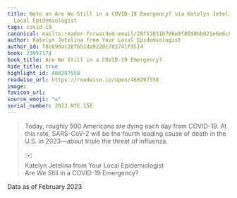 ```yaml
---
title: Note on Are We Still in a COVID-19 Emergency? via Katelyn Jetelina from Your
  Local Epidemiologist
tags: covid-19
canonical: mailto:reader-forwarded-email/28f51031b700e0f8590bb921e6e6c886
author: Katelyn Jetelina from Your Local Epidemiologist
author_id: f8c69dac28f651da9220c7d3741f9514
book: 23957174
book_title: Are We Still in a COVID-19 Emergency?
hide_title: true
highlight_id: 468297558
readwise_url: https://readwise.io/open/468297558
image:
favicon_url:
source_emoji: "✉️"
serial_number: 2023.NTE.158
---
```

> Today, roughly 500 Americans are dying each day from COVID-19. At this rate, SARS-CoV-2 will be the fourth leading cause of death in the U.S. in 2023—about triple the threat of influenza.
> <div class="quoteback-footer"><div class="quoteback-avatar"><span class="mini-emoji"> ✉️</span></div><div class="quoteback-metadata"><div class="metadata-inner"><span style="display:none">FROM:</span><div aria-label="Katelyn Jetelina from Your Local Epidemiologist" class="quoteback-author"> Katelyn Jetelina from Your Local Epidemiologist</div><div aria-label="Are We Still in a COVID-19 Emergency?" class="quoteback-title"> Are We Still in a COVID-19 Emergency?</div></div></div></div>

Data as of February 2023
